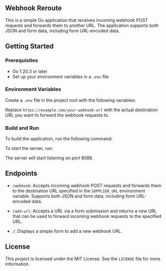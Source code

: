 ## Webhook Reroute

This is a simple Go application that receives incoming webhook POST requests and forwards them to another URL. The application supports both JSON and form data, including form URL-encoded data.

## Getting Started

### Prerequisites

- Go 1.20.3 or later
- Set up your environment variables in a `.env` file

### Environment Variables

Create a `.env` file in the project root with the following variables:


Replace `https://example.com/your-webhook-url` with the actual destination URL you want to forward the webhook requests to.

### Build and Run

To build the application, run the following command:


To start the server, run:


The server will start listening on port 8088.

## Endpoints

- `/webhook`: Accepts incoming webhook POST requests and forwards them to the destination URL specified in the `SUPPLIER_URL` environment variable. Supports both JSON and form data, including form URL-encoded data.

- `/add-url`: Accepts a URL via a form submission and returns a new URL that can be used to forward incoming webhook requests to the specified URL.

- `/`: Displays a simple form to add a new webhook URL.


## License

This project is licensed under the MIT License. See the `LICENSE` file for more information.


